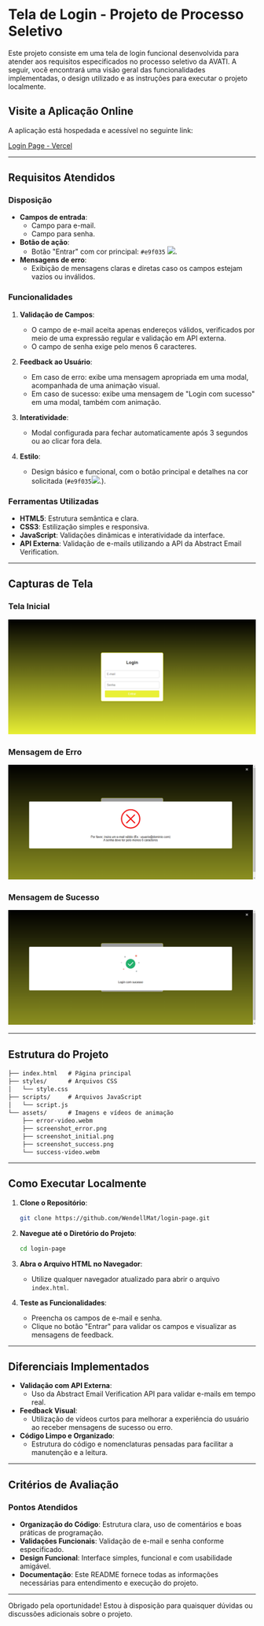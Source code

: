 # Tela de Login - Projeto de Processo Seletivo

Este projeto consiste em uma tela de login funcional desenvolvida para atender aos requisitos especificados no processo seletivo da AVATI. A seguir, você encontrará uma visão geral das funcionalidades implementadas, o design utilizado e as instruções para executar o projeto localmente.

## Visite a Aplicação Online
A aplicação está hospedada e acessível no seguinte link:

[Login Page - Vercel](https://login-page-khaki-three.vercel.app/)

---

## Requisitos Atendidos

### Disposição
- **Campos de entrada**:
  - Campo para e-mail.
  - Campo para senha.
- **Botão de ação**:
  - Botão "Entrar" com cor principal: `#e9f035` ![](https://img.shields.io/badge/-e9f035?style=for-the-badge&logoColor=white).
- **Mensagens de erro**:
  - Exibição de mensagens claras e diretas caso os campos estejam vazios ou inválidos.

### Funcionalidades
1. **Validação de Campos**:
   - O campo de e-mail aceita apenas endereços válidos, verificados por meio de uma expressão regular e validação em API externa.
   - O campo de senha exige pelo menos 6 caracteres.

2. **Feedback ao Usuário**:
   - Em caso de erro: exibe uma mensagem apropriada em uma modal, acompanhada de uma animação visual.
   - Em caso de sucesso: exibe uma mensagem de "Login com sucesso" em uma modal, também com animação.

3. **Interatividade**:
   - Modal configurada para fechar automaticamente após 3 segundos ou ao clicar fora dela.

4. **Estilo**:
   - Design básico e funcional, com o botão principal e detalhes na cor solicitada (`#e9f035`![](https://img.shields.io/badge/-e9f035?style=for-the-badge&logoColor=white).).

### Ferramentas Utilizadas
- **HTML5**: Estrutura semântica e clara.
- **CSS3**: Estilização simples e responsiva.
- **JavaScript**: Validações dinâmicas e interatividade da interface.
- **API Externa**: Validação de e-mails utilizando a API da Abstract Email Verification.

---

## Capturas de Tela
### Tela Inicial
![Tela Inicial](assets/screenshot_initial.png)

### Mensagem de Erro
![Mensagem de Erro](assets/screenshot_error.png)

### Mensagem de Sucesso
![Mensagem de Sucesso](assets/screenshot_success.png)

---

## Estrutura do Projeto
```plaintext
├── index.html   # Página principal
├── styles/      # Arquivos CSS
│   └── style.css
├── scripts/     # Arquivos JavaScript
│   └── script.js
└── assets/      # Imagens e vídeos de animação
    ├── error-video.webm
    ├── screenshot_error.png
    ├── screenshot_initial.png
    ├── screenshot_success.png
    └── success-video.webm
```

---

## Como Executar Localmente

1. **Clone o Repositório**:
   ```bash
   git clone https://github.com/WendellMat/login-page.git
   ```

2. **Navegue até o Diretório do Projeto**:
   ```bash
   cd login-page
   ```

3. **Abra o Arquivo HTML no Navegador**:
   - Utilize qualquer navegador atualizado para abrir o arquivo `index.html`.

4. **Teste as Funcionalidades**:
   - Preencha os campos de e-mail e senha.
   - Clique no botão "Entrar" para validar os campos e visualizar as mensagens de feedback.

---

## Diferenciais Implementados
- **Validação com API Externa**:
  - Uso da Abstract Email Verification API para validar e-mails em tempo real.
- **Feedback Visual**:
  - Utilização de vídeos curtos para melhorar a experiência do usuário ao receber mensagens de sucesso ou erro.
- **Código Limpo e Organizado**:
  - Estrutura do código e nomenclaturas pensadas para facilitar a manutenção e a leitura.

---

## Critérios de Avaliação
### Pontos Atendidos
- **Organização do Código**: Estrutura clara, uso de comentários e boas práticas de programação.
- **Validações Funcionais**: Validação de e-mail e senha conforme especificado.
- **Design Funcional**: Interface simples, funcional e com usabilidade amigável.
- **Documentação**: Este README fornece todas as informações necessárias para entendimento e execução do projeto.

---

Obrigado pela oportunidade! Estou à disposição para quaisquer dúvidas ou discussões adicionais sobre o projeto.
